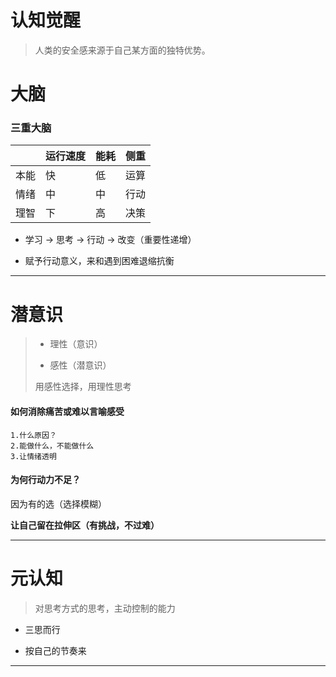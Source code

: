 # 认知觉醒

> 人类的安全感来源于自己某方面的独特优势。

# 大脑

### 三重大脑

|     | 运行速度 | 能耗  | 侧重  |
| --- | ---- | --- | --- |
| 本能  | 快    | 低   | 运算  |
| 情绪  | 中    | 中   | 行动  |
| 理智  | 下    | 高   | 决策  |

- 学习 -> 思考 -> 行动 -> 改变（重要性递增）

- 赋予行动意义，来和遇到困难退缩抗衡

---

# 潜意识

> - 理性（意识）
> 
> - 感性（潜意识）
> 
> 用感性选择，用理性思考

#### 如何消除痛苦或难以言喻感受

    1.什么原因？
    2.能做什么，不能做什么
    3.让情绪透明

#### 为何行动力不足？

因为有的选（选择模糊）

**让自己留在拉伸区（有挑战，不过难）**



---

# 元认知

> 对思考方式的思考，主动控制的能力

- 三思而行

- 按自己的节奏来

---




